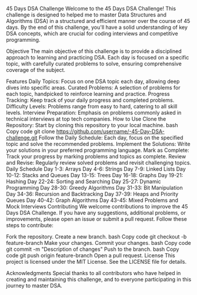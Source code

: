 45 Days DSA Challenge
Welcome to the 45 Days DSA Challenge! This challenge is designed to helped me to master Data Structures and Algorithms (DSA) in a structured and efficient manner over the course of 45 days. By the end of this challenge, you'll have a solid understanding of key DSA concepts, which are crucial for coding interviews and competitive programming.

Objective
The main objective of this challenge is to provide a disciplined approach to learning and practicing DSA. Each day is focused on a specific topic, with carefully curated problems to solve, ensuring comprehensive coverage of the subject.

Features
Daily Topics: Focus on one DSA topic each day, allowing deep dives into specific areas.
Curated Problems: A selection of problems for each topic, handpicked to reinforce learning and practice.
Progress Tracking: Keep track of your daily progress and completed problems.
Difficulty Levels: Problems range from easy to hard, catering to all skill levels.
Interview Preparation: Emphasis on problems commonly asked in technical interviews at top tech companies.
How to Use
Clone the Repository: Start by cloning this repository to your local machine.
bash
Copy code
git clone https://github.com/username/-45-Day-DSA-challenge.git
Follow the Daily Schedule: Each day, focus on the specified topic and solve the recommended problems.
Implement the Solutions: Write your solutions in your preferred programming language.
Mark as Complete: Track your progress by marking problems and topics as complete.
Review and Revise: Regularly review solved problems and revisit challenging topics.
Daily Schedule
Day 1-3: Arrays
Day 4-6: Strings
Day 7-9: Linked Lists
Day 10-12: Stacks and Queues
Day 13-15: Trees
Day 16-18: Graphs
Day 19-21: Hashing
Day 22-24: Sorting and Searching
Day 25-27: Dynamic Programming
Day 28-30: Greedy Algorithms
Day 31-33: Bit Manipulation
Day 34-36: Recursion and Backtracking
Day 37-39: Heaps and Priority Queues
Day 40-42: Graph Algorithms
Day 43-45: Mixed Problems and Mock Interviews
Contributing
We welcome contributions to improve the 45 Days DSA Challenge. If you have any suggestions, additional problems, or improvements, please open an issue or submit a pull request. Follow these steps to contribute:

Fork the repository.
Create a new branch.
bash
Copy code
git checkout -b feature-branch
Make your changes.
Commit your changes.
bash
Copy code
git commit -m "Description of changes"
Push to the branch.
bash
Copy code
git push origin feature-branch
Open a pull request.
License
This project is licensed under the MIT License. See the LICENSE file for details.

Acknowledgments
Special thanks to all contributors who have helped in creating and maintaining this challenge, and to everyone participating in this journey to master DSA.
